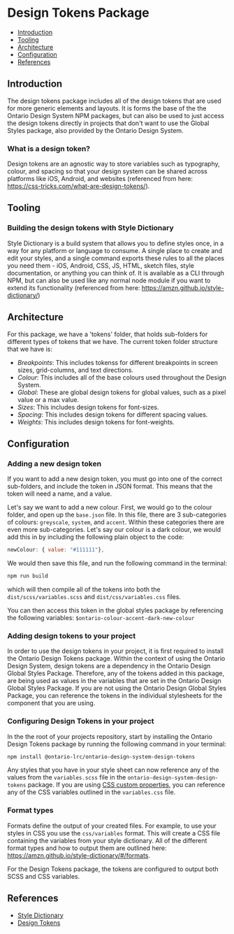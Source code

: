 # Design Tokens Package

- [Introduction](#introduction)
- [Tooling](#tooling)
- [Architecture](#architecture)
- [Configuration](#configuration)
- [References](#references)

## Introduction

The design tokens package includes all of the design tokens that are used for more generic elements and layouts. It is forms the base of the the Ontario Design System NPM packages, but can also be used to just access the design tokens directly in projects that don't want to use the Global Styles package, also provided by the Ontario Design System.

### What is a design token?

Design tokens are an agnostic way to store variables such as typography, colour, and spacing so that your design system can be shared across platforms like iOS, Android, and websites (referenced from here: https://css-tricks.com/what-are-design-tokens/).

## Tooling

### Building the design tokens with Style Dictionary

Style Dictionary is a build system that allows you to define styles once, in a way for any platform or language to consume. A single place to create and edit your styles, and a single command exports these rules to all the places you need them - iOS, Android, CSS, JS, HTML, sketch files, style documentation, or anything you can think of. It is available as a CLI through NPM, but can also be used like any normal node module if you want to extend its functionality (referenced from here: https://amzn.github.io/style-dictionary/)

## Architecture

For this package, we have a 'tokens' folder, that holds sub-folders for different types of tokens that we have. The current token folder structure that we have is:

- _Breakpoints_: This includes tokenss for different breakpoints in screen sizes, grid-columns, and text directions.
- _Colour_: This includes all of the base colours used throughout the Design System.
- _Global_: These are global design tokens for global values, such as a pixel value or a max value.
- _Sizes_: This includes design tokens for font-sizes.
- _Spacing_: This includes design tokens for different spacing values.
- _Weights_: This includes design tokens for font-weights.

## Configuration

### Adding a new design token

If you want to add a new design token, you must go into one of the correct sub-folders, and include the token in JSON format. This means that the token will need a name, and a value.

Let's say we want to add a new colour. First, we would go to the colour folder, and open up the `base.json` file. In this file, there are 3 sub-categories of colours: `greyscale`, `system`, and `accent`. Within these categories there are even more sub-categories. Let's say our colour is a dark colour, we would add this in by including the following plain object to the code:

```js
newColour: { value: "#111111"},
```

We would then save this file, and run the following command in the terminal:

```bash
npm run build
```

which will then compile all of the tokens into both the `dist/scss/variables.scss` and `dist/css/variables.css` files.

You can then access this token in the global styles package by referencing the following variables: `$ontario-colour-accent-dark-new-colour`

### Adding design tokens to your project

In order to use the design tokens in your project, it is first required to install the Ontario Design Tokens package. Within the context of using the Ontario Design System, design tokens are a dependency in the Ontario Design Global Styles Package. Therefore, any of the tokens added in this package, are being used as values in the variables that are set in the Ontario Design Global Styles Package. If you are not using the Ontario Design Global Styles Package, you can reference the tokens in the individual stylesheets for the component that you are using.

### Configuring Design Tokens in your project

In the the root of your projects repository, start by installing the Ontario Design Tokens package by running the following command in your terminal:

```bash
npm install @ontario-lrc/ontario-design-system-design-tokens
```

Any styles that you have in your style sheet can now reference any of the values from the `variables.scss` file in the `ontario-design-system-design-tokens` package. If you are using [CSS custom properties](https://developer.mozilla.org/en-US/docs/Web/CSS/Using_CSS_custom_properties), you can reference any of the CSS variables outlined in the `variables.css` file.

### Format types

Formats define the output of your created files. For example, to use your styles in CSS you use the `css/variables` format. This will create a CSS file containing the variables from your style dictionary. All of the different format types and how to output them are outlined here: https://amzn.github.io/style-dictionary/#/formats.

For the Design Tokens package, the tokens are configured to output both SCSS and CSS variables.

## References

- [Style Dictionary](https://amzn.github.io/style-dictionary/)
- [Design Tokens](https://css-tricks.com/what-are-design-tokens/)
